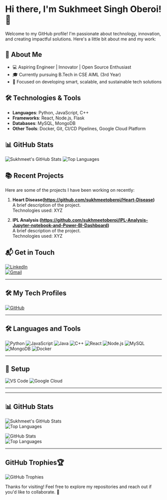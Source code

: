 # Hi there, I'm Sukhmeet Singh Oberoi! 👋

Welcome to my GitHub profile! I'm passionate about technology, innovation, and creating impactful solutions. Here's a little bit about me and my work:

## 🚀 About Me
- 💻 Aspiring Engineer | Innovator | Open Source Enthusiast
- 🎓 Currently pursuing B.Tech in CSE AIML (3rd Year)
- 🌟 Focused on developing smart, scalable, and sustainable tech solutions

## 🛠️ Technologies & Tools
- **Languages**: Python, JavaScript, C++
- **Frameworks**: React, Node.js, Flask
- **Databases**: MySQL, MongoDB
- **Other Tools**: Docker, Git, CI/CD Pipelines, Google Cloud Platform

## 📊 GitHub Stats
![Sukhmeet's GitHub Stats](https://github-readme-stats.vercel.app/api?username=sukhmeetoberoi&show_icons=true&theme=radical)
![Top Languages](https://github-readme-stats.vercel.app/api/top-langs/?username=sukhmeetoberoi&layout=compact&theme=radical)

## 📚 Recent Projects
Here are some of the projects I have been working on recently:

1. **Heart Disease(https://github.com/sukhmeetoberoi/Heart-Disease)**  
   A brief description of the project.  
   Technologies used: XYZ

2. **IPL Analysis (https://github.com/sukhmeetoberoi/IPL-Analysis-Jupyter-notebook-and-Power-BI-Dashboard)**  
   A brief description of the project.  
   Technologies used: XYZ


<!--## 🌟 Contributions
- Contributed to [Project/Repository Name](https://github.com/repo-link)
- Helped improve documentation for [Open Source Project](https://github.com/repo-link) ** -->

## 📬 Get in Touch
[![LinkedIn](https://img.shields.io/badge/LinkedIn-Connect-blue?style=for-the-badge&logo=linkedin)](https://www.linkedin.com/in/sukhmeet-singh-oberoi)  
[![Gmail](https://img.shields.io/badge/Email-sukhmeetoberoi@gmail.com-red?style=for-the-badge&logo=gmail)](mailto:sukhmeetoberoi@gmail.com)

---

## 🛠️ My Tech Profiles
[![GitHub](https://img.shields.io/badge/GitHub-sukhmeetoberoi-lightgrey?style=for-the-badge&logo=github)](https://github.com/sukhmeetoberoi)

---

## 🛠️ Languages and Tools
![Python](https://img.shields.io/badge/Python-3670A0?style=for-the-badge&logo=python&logoColor=ffdd54) ![JavaScript](https://img.shields.io/badge/JavaScript-F7DF1E?style=for-the-badge&logo=javascript&logoColor=black) ![Java](https://img.shields.io/badge/Java-ED8B00?style=for-the-badge&logo=java&logoColor=white) ![C++](https://img.shields.io/badge/C%2B%2B-00599C?style=for-the-badge&logo=c%2B%2B&logoColor=white) ![React](https://img.shields.io/badge/React-20232A?style=for-the-badge&logo=react&logoColor=61DAFB) ![Node.js](https://img.shields.io/badge/Node.js-339933?style=for-the-badge&logo=nodedotjs&logoColor=white) ![MySQL](https://img.shields.io/badge/MySQL-005C84?style=for-the-badge&logo=mysql&logoColor=white) ![MongoDB](https://img.shields.io/badge/MongoDB-4EA94B?style=for-the-badge&logo=mongodb&logoColor=white) ![Docker](https://img.shields.io/badge/Docker-2496ED?style=for-the-badge&logo=docker&logoColor=white)

---

## 🚀 Setup
![VS Code](https://img.shields.io/badge/VS%20Code-0078d7?style=for-the-badge&logo=visualstudiocode&logoColor=white) ![Google Cloud](https://img.shields.io/badge/Google%20Cloud-4285F4?style=for-the-badge&logo=googlecloud&logoColor=white)

---

---

## 📊 GitHub Stats
![Sukhmeet's GitHub Stats](https://github-readme-stats.vercel.app/api?username=sukhmeetoberoi&show_icons=true&theme=radical)  
![Top Languages](https://github-readme-stats.vercel.app/api/top-langs/?username=sukhmeetoberoi&layout=compact&theme=radical)



<!-- - **Total Stars Earned**: 123  
- **Total Commits (2025)**: 1.1k  
- **Total PRs**: 54  
- **Total Discussions Answered**: 2  
- **Contributed to (last year)**: 6 -->

![GitHub Stats](https://github-readme-stats.vercel.app/api?username=sukhmeetoberoi&show_icons=true&theme=radical)  
![Top Languages](https://github-readme-stats.vercel.app/api/top-langs/?username=sukhmeetoberoi&layout=compact&theme=radical)

---

##  GitHub Trophies🏆
![GitHub Trophies](https://github-profile-trophy.vercel.app/?username=sukhmeetoberoi&theme=radical&margin-w=15&margin-h=15)

Thanks for visiting! Feel free to explore my repositories and reach out if you'd like to collaborate. 🚀

